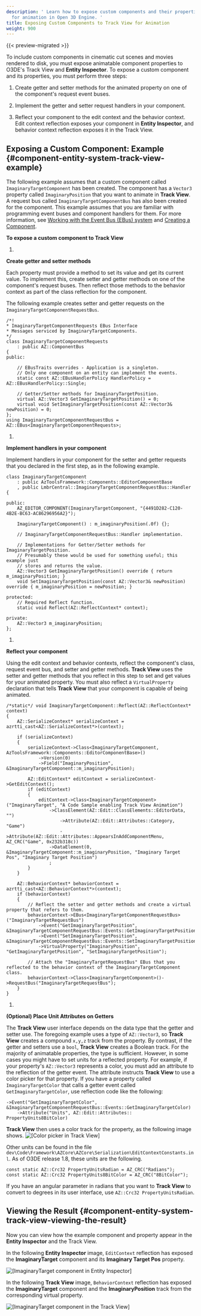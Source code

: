 ```yaml
---
description: ' Learn how to expose custom components and their properties to the <guilabel>Track View</guilabel> editor
  for animation in Open 3D Engine. '
title: Exposing Custom Components to Track View for Animation
weight: 900
---
```


{{< preview-migrated >}}

To include custom components in cinematic cut scenes and movies rendered to disk, you must expose animatable component properties to O3DE's Track View and **Entity Inspector**\. To expose a custom component and its properties, you must perform three steps:

1. Create getter and setter methods for the animated property on one of the component's request event buses\.

1. Implement the getter and setter request handlers in your component\.

1. Reflect your component to the edit context and the behavior context\. Edit context reflection exposes your component in **Entity Inspector**, and behavior context reflection exposes it in the Track View\.

## Exposing a Custom Component: Example {#component-entity-system-track-view-example}

The following example assumes that a custom component called `ImaginaryTargetComponent` has been created\. The component has a `Vector3` property called `ImaginaryPosition` that you want to animate in **Track View**\. A request bus called `ImaginaryTargetComponentBus` has also been created for the component\. This example assumes that you are familiar with programming event buses and component handlers for them\. For more information, see [Working with the Event Bus \(EBus\) system](/docs/user-guide/features/engine/ebus) and [Creating a Component](/docs/user-guide/features/engine/components/behavior-context.md)\.

**To expose a custom component to Track View**

1.

**Create getter and setter methods**

   Each property must provide a method to set its value and get its current value\. To implement this, create setter and getter methods on one of the component's request buses\. Then reflect those methods to the behavior context as part of the class reflection for the component\.

   The following example creates setter and getter requests on the `ImaginaryTargetComponentRequestBus`\.

   ```
   /*!
   * ImaginaryTargetComponentRequests EBus Interface
   * Messages serviced by ImaginaryTargetComponents.
   */
   class ImaginaryTargetComponentRequests
       : public AZ::ComponentBus
   {
   public:

       // EBusTraits overrides - Application is a singleton.
       // Only one component on an entity can implement the events.
       static const AZ::EBusHandlerPolicy HandlerPolicy = AZ::EBusHandlerPolicy::Single;

       // Getter/Setter methods for ImaginaryTargetPosition.
       virtual AZ::Vector3 GetImaginaryTargetPosition() = 0;
       virtual void SetImaginaryTargetPosition(const AZ::Vector3& newPosition) = 0;
   };
   using ImaginaryTargetComponentRequestBus = AZ::EBus<ImaginaryTargetComponentRequests>;
   ```

1.

**Implement handlers in your component**

   Implement handlers in your component for the setter and getter requests that you declared in the first step, as in the following example\.

   ```
   class ImaginaryTargetComponent
       : public AzToolsFramework::Components::EditorComponentBase
       , public LmbrCentral::ImaginaryTargetComponentRequestBus::Handler
   {

   public:
       AZ_EDITOR_COMPONENT(ImaginaryTargetComponent, "{4491D282-C120-4B2E-BC63-AC86296956A2}");

       ImaginaryTargetComponent() : m_imaginaryPosition(.0f) {};

       // ImaginaryTargetComponentRequestBus::Handler implementation.

       // Implementations for Getter/Setter methods for ImaginaryTargetPosition.
       // Presumably these would be used for something useful; this example just
       // stores and returns the value.
       AZ::Vector3 GetImaginaryTargetPosition() override { return m_imaginaryPosition; }
       void SetImaginaryTargetPosition(const AZ::Vector3& newPosition) override { m_imaginaryPosition = newPosition; }

   protected:
       // Required Reflect function.
       static void Reflect(AZ::ReflectContext* context);

   private:
       AZ::Vector3 m_imaginaryPosition;
   };
   ```

1.

**Reflect your component**

   Using the edit context and behavior contexts, reflect the component's class, request event bus, and setter and getter methods\. **Track View** uses the setter and getter methods that you reflect in this step to set and get values for your animated property\. You must also reflect a `VirtualProperty` declaration that tells **Track View** that your component is capable of being animated\.

   ```
   /*static*/ void ImaginaryTargetComponent::Reflect(AZ::ReflectContext* context)
   {
       AZ::SerializeContext* serializeContext = azrtti_cast<AZ::SerializeContext*>(context);

       if (serializeContext)
       {
           serializeContext->Class<ImaginaryTargetComponent, AzToolsFramework::Components::EditorComponentBase>()
               ->Version(0)
               ->Field("ImaginaryPosition", &ImaginaryTargetComponent::m_imaginaryPosition);

           AZ::EditContext* editContext = serializeContext->GetEditContext();
           if (editContext)
           {
               editContext->Class<ImaginaryTargetComponent>("ImaginaryTarget", "A Code Sample enabling Track View Animation")
                   ->ClassElement(AZ::Edit::ClassElements::EditorData, "")
                       ->Attribute(AZ::Edit::Attributes::Category, "Game")
                       ->Attribute(AZ::Edit::Attributes::AppearsInAddComponentMenu, AZ_CRC("Game", 0x232b318c))
                   ->DataElement(0, &ImaginaryTargetComponent::m_imaginaryPosition, "Imaginary Target Pos", "Imaginary Target Position")
                   ;
           }
       }

       AZ::BehaviorContext* behaviorContext = azrtti_cast<AZ::BehaviorContext*>(context);
       if (behaviorContext)
       {
           // Reflect the setter and getter methods and create a virtual property that refers to them.
           behaviorContext->EBus<ImaginaryTargetComponentRequestBus>("ImaginaryTargetRequestBus")
               ->Event("GetImaginaryTargetPosition", &ImaginaryTargetComponentRequestBus::Events::GetImaginaryTargetPosition)
               ->Event("SetImaginaryTargetPosition", &ImaginaryTargetComponentRequestBus::Events::SetImaginaryTargetPosition)
               ->VirtualProperty("ImaginaryPosition", "GetImaginaryTargetPosition", "SetImaginaryTargetPosition");

           // Attach the "ImaginaryTargetRequestBus" EBus that you reflected to the behavior context of the ImaginaryTargetComponent class.
           behaviorContext->Class<ImaginaryTargetComponent>()->RequestBus("ImaginaryTargetRequestBus");
       }
   }
   ```

1.

**\(Optional\) Place Unit Attributes on Getters**

   The **Track View** user interface depends on the data type that the getter and setter use\. The foregoing example uses a type of `AZ::Vector3`, so **Track View** creates a compound `x,y,z` track from the property\. By contrast, if the getter and setters use a `bool`, **Track View** creates a Boolean track\. For the majority of animatable properties, the type is sufficient\. However, in some cases you might have to set units for a reflected property\. For example, if your property's `AZ::Vector3` represents a color, you must add an attribute to the reflection of the getter event\. The attribute instructs **Track View** to use a color picker for that property\. If you have a property called `ImaginaryTargetColor` that calls a getter event called `GetImaginaryTargetColor`, use reflection code like the following:

   ```
   ->Event("GetImaginaryTargetColor", &ImaginaryTargetComponentRequestBus::Events::GetImaginaryTargetColor)
       ->Attribute("Units", AZ::Edit::Attributes:: PropertyUnits8BitColor)
   ```

   **Track View** then uses a color track for the property, as the following image shows\.
![\[Color picker in Track View\]](/images/user-guide/component/entity_system/component-entity-system-pg-track-view-unit-attributes.png)

   Other units can be found in the file `dev\Code\Framework\AZCore\AZCore\Serialization\EditContextConstants.inl`\. As of O3DE release 1\.8, these units are the following\.

   ```
   const static AZ::Crc32 PropertyUnitsRadian = AZ_CRC("Radians");
   const static AZ::Crc32 PropertyUnits8BitColor = AZ_CRC("8BitColor");
   ```

   If you have an angular parameter in radians that you want to **Track View** to convert to degrees in its user interface, use `AZ::Crc32 PropertyUnitsRadian`\.

## Viewing the Result {#component-entity-system-track-view-viewing-the-result}

Now you can view how the example component and property appear in the **Entity Inspector** and the Track View\.

In the following **Entity Inspector** image, `EditContext` reflection has exposed the **ImaginaryTarget** component and its **Imaginary Target Pos** property\.

![\[ImaginaryTarget component in Entity Inspector\]](/images/user-guide/component/entity_system/exposing-custom-components-to-track-view-for-animation-entity-inspector.jpg)

In the following **Track View** image, `BehaviorContext` reflection has exposed the **ImaginaryTarget** component and the **ImaginaryPosition** track from the corresponding virtual property\.

![\[ImaginaryTarget component in the Track View\]](/images/user-guide/component/entity_system/exposing-custom-components-to-track-view-for-animation-track-view.jpg)